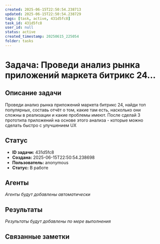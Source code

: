 ```yaml
---
created: 2025-06-15T22:50:54.238713
updated: 2025-06-15T22:50:54.238729
tags: [task, active, 431d5fc8]
task_id: 431d5fc8
user_id: null
status: active
created_timestamp: 20250615_225054
folder: tasks
---
```


# Задача: Проведи анализ рынка приложений маркета битрикс 24...

## Описание задачи

Проведи анализ рынка приложений маркета битрикс 24, найди топ популярных, составь отчёт о том, какие там есть, насколько они сложны в реализации и какие проблемы имеют. После сделай 3 прототипа приложений на основе этого анализа - которые можно сделать быстро с улучшением UX

## Статус
- **ID задачи:** 431d5fc8
- **Создана:** 2025-06-15T22:50:54.238698
- **Пользователь:** anonymous
- **Статус:** В работе

## Агенты
*Агенты будут добавлены автоматически*

## Результаты
*Результаты будут добавлены по мере выполнения*

## Связанные заметки
